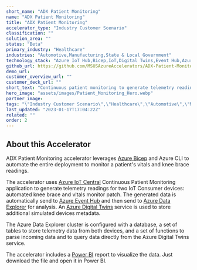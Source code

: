 ```yaml
---
short_name: "ADX Patient Monitoring"
name: "ADX Patient Monitoring"
title: "ADX Patient Monitoring"
accelerator_type: "Industry Customer Scenario"
classification: ""
solution_area: ""
status: "Beta"
primary_industry: "Healthcare"
industries: "Automotive,Manufacturing,State & Local Government"
technology_stack: "Azure IoT Hub,Bicep,IoT,Digital Twins,Event Hub,Azure Data Explorer"
github_url: https://github.com/MSUSAzureAccelerators/ADX-Patient-Monitoring-Accelerator
demo_url: 
customer_overview_url: ""
customer_deck_url: ""
short_text: "Continuous patient monitoring to generate telemetry readings for two IoT consumer devices"
hero_image: "assets/images/Patient_Monitoring_Hero.webp"
partner_image: 
tags: "\"Industry Customer Scenario\",\"Healthcare\",\"Automotive\",\"Manufacturing\",\"State & Local Government\",\"Azure IoT Hub\",\"Bicep\",\"IoT\",\"Digital Twins\",\"Event Hub\",\"Azure Data Explorer\",\"Beta\""
last_updated: "2023-01-17T17:04:22Z"
related: ""
order: 2
---
```

## About this Accelerator

ADX Patient Monitoring accelerator leverages [Azure Bicep](https://docs.microsoft.com/EN-US/azure/azure-resource-manager/bicep/) and Azure CLI to automate the entire deployment to monitor a patient's vitals and knee brace readings.

The accelerator uses [Azure IoT Central](https://azure.microsoft.com/en-us/services/iot-central/) Continuous Patient Monitoring application to generate telemetry readings for two IoT Consumer devices: automated knee brace and vitals monitor patch. The generated data is automatically send to [Azure Event Hub](https://azure.microsoft.com/en-us/services/event-hubs/) and then send to [Azure Data Explorer](https://azure.microsoft.com/en-us/services/data-explorer/) for analysis. An [Azure Digital Twins](https://azure.microsoft.com/en-us/services/digital-twins/) service is used to store additional simulated devices metadata.

The Azure Data Explorer cluster is configured with a database, a set of tables to store telemetry data from both devices, and a set of functions to parse incoming data and to query data directly from the Azure Digital Twins service.

The accelerator includes a [Power BI](https://powerbi.microsoft.com/en-us/) report to visualize the data. Just download the file and open it in Power BI.